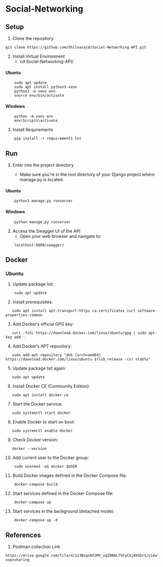 # Social-Networking

## Setup

1. Clone the repository
```
git clone https://github.com/Shilnasajd/Social-Networking-API.git
```

2. Install Virtual Environment
   - cd Social-Networking-API/
#### Ubuntu
```
    sudo apt update
    sudo apt install python3-venv
    python3 -m venv env
    source env/bin/activate
```
#### Windows
```
    python -m venv env
    env\Scripts\activate
```
3. Install Requirements
```
    pip install -r requirements.txt
```
## Run

1. Enter into the project directory

   - Make sure you're in the root directory of your Django 
project where manage.py is located.

#### Ubuntu
```
    python3 manage.py runserver
```
#### Windows
```
    python manage.py runserver
```
2. Access the Swagger UI of the API
   - Open your web browser and navigate to:
```
    localhost:8000/swagger/
```

## Docker

### Ubuntu

1. Update package list:
```
    sudo apt update
```
2. Install prerequisites:
```
   sudo apt install apt-transport-https ca-certificates curl software-properties-common
```
3. Add Docker’s official GPG key:
```
   curl -fsSL https://download.docker.com/linux/ubuntu/gpg | sudo apt-key add -
```
4. Add Docker’s APT repository:
```
   sudo add-apt-repository "deb [arch=amd64] https://download.docker.com/linux/ubuntu $(lsb_release -cs) stable"
```
5. Update package list again:
```
   sudo apt update
```
6. Install Docker CE (Community Edition):
```
   sudo apt install docker-ce
```
7. Start the Docker service:
```
   sudo systemctl start docker
```
8. Enable Docker to start on boot:
```
   sudo systemctl enable docker
```
9. Check Docker version:
```
   docker --version
```
10. Add current user to the Docker group:
```
    sudo usermod -aG docker $USER
```

11. Build Docker images defined in the Docker Compose file:
```
    docker-compose build
```
12. Start services defined in the Docker Compose file:
```
    docker-compose up
```
13. Start services in the background (detached mode):
```
    docker-compose up -d
```

## References

1. Postman collection Link
```
https://drive.google.com/file/d/1z3Bsqx6P2MY_vqIDN6LT5FyCXjd8SDrt/view?usp=sharing
```